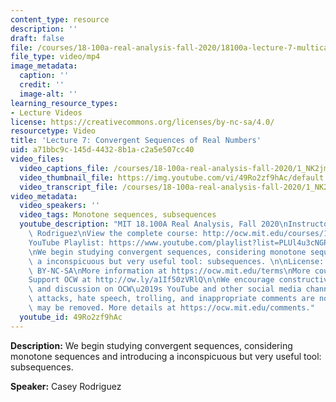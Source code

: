 ```yaml
---
content_type: resource
description: ''
draft: false
file: /courses/18-100a-real-analysis-fall-2020/18100a-lecture-7-multicam_360p_16_9.mp4
file_type: video/mp4
image_metadata:
  caption: ''
  credit: ''
  image-alt: ''
learning_resource_types:
- Lecture Videos
license: https://creativecommons.org/licenses/by-nc-sa/4.0/
resourcetype: Video
title: 'Lecture 7: Convergent Sequences of Real Numbers'
uid: a71bbc9c-145d-4432-8b1a-c2a5e507cc40
video_files:
  video_captions_file: /courses/18-100a-real-analysis-fall-2020/1_NK2jm1gpP8PCLXiqusrPI3vYAuVTQfJ_transcript.webvtt
  video_thumbnail_file: https://img.youtube.com/vi/49Ro2zf9hAc/default.jpg
  video_transcript_file: /courses/18-100a-real-analysis-fall-2020/1_NK2jm1gpP8PCLXiqusrPI3vYAuVTQfJ_transcript.pdf
video_metadata:
  video_speakers: ''
  video_tags: Monotone sequences, subsequences
  youtube_description: "MIT 18.100A Real Analysis, Fall 2020\nInstructor: Dr. Casey\
    \ Rodriguez\nView the complete course: http://ocw.mit.edu/courses/18-100a-real-analysis-fall-2020/\n\
    YouTube Playlist: https://www.youtube.com/playlist?list=PLUl4u3cNGP61O7HkcF7UImpM0cR_L2gSw\n\
    \nWe begin studying convergent sequences, considering monotone sequences and introducing\
    \ a inconspicuous but very useful tool: subsequences. \n\nLicense: Creative Commons\
    \ BY-NC-SA\nMore information at https://ocw.mit.edu/terms\nMore courses at https://ocw.mit.edu\n\
    Support OCW at http://ow.ly/a1If50zVRlQ\n\nWe encourage constructive comments\
    \ and discussion on OCW\u2019s YouTube and other social media channels. Personal\
    \ attacks, hate speech, trolling, and inappropriate comments are not allowed and\
    \ may be removed. More details at https://ocw.mit.edu/comments."
  youtube_id: 49Ro2zf9hAc
---
```

**Description:** We begin studying convergent sequences, considering monotone sequences and introducing a inconspicuous but very useful tool: subsequences.

**Speaker:** Casey Rodriguez